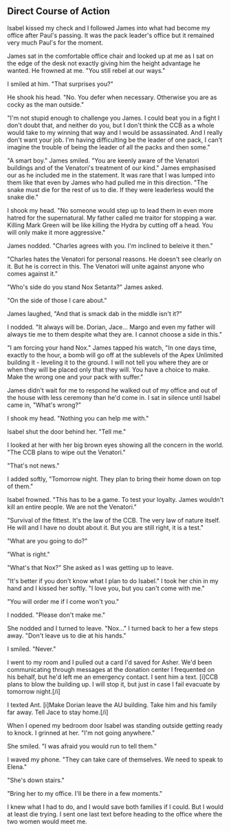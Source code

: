 ## Direct Course of Action

Isabel kissed my check and I followed James into what had become my office after Paul's passing.  It was the pack leader's office but it remained very much Paul's for the moment.

James sat in the comfortable office chair and looked up at me as I sat on the edge of the desk not exactly giving him the height advantage he wanted.  He frowned at me.  "You still rebel at our ways."

I smiled at him.  "That surprises you?"

He shook his head.  "No.  You defer when necessary.  Otherwise you are as cocky as the man outside."

"I'm not stupid enough to challenge you James.  I could beat you in a fight I don't doubt that, and neither do you, but I don't think the CCB as a whole would take to my winning that way and I would be assassinated.  And I really don't want your job.  I'm having difficulting be the leader of one pack, I can't imagine the trouble of being the leader of all the packs and then some."

"A smart boy."  James smiled.  "You are keenly aware of the Venatori buildings and of the Venatori's treatment of our kind."  James emphasised our as he included me in the statement.  It was rare that I was lumped into them like that even by James who had pulled me in this direction.  "The snake must die for the rest of us to die.  If they were leaderless would the snake die."

I shook my head.  "No someone would step up to lead them in even more hatred for the supernatural.  My father called me traitor for stopping a war.  Killing Mark Green will be like killing the Hydra by cutting off a head. You will only make it more aggressive."

James nodded.  "Charles agrees with you.  I'm inclined to beleive it then."

"Charles hates the Venatori for personal reasons.  He doesn't see clearly on it.  But he is correct in this.  The Venatori will unite against anyone who comes against it."

"Who's side do you stand Nox Setanta?" James asked.

"On the side of those I care about."

James laughed, "And that is smack dab in the middle isn't it?"

I nodded.  "It always will be.  Dorian, Jace... Margo and even my father will always tie me to them despite what they are.  I cannot choose a side in this."

"I am forcing your hand Nox."  James tapped his watch, "In one days time, exactly to the hour, a bomb will go off at the sublevels of the Apex Unlimited building it - leveling it to the ground.  I will not tell you where they are or when they will be placed only that they will.  You have a choice to make.  Make the wrong one and your pack with suffer."

James didn't wait for me to respond he walked out of my office and out of the house with less ceremony than he'd come in.  I sat in silence until Isabel came in, "What's wrong?"

I shook my head.  "Nothing you can help me with."

Isabel shut the door behind her.  "Tell me."

I looked at her with her big brown eyes showing all the concern in the world.  "The CCB plans to wipe out the Venatori."

"That's not news."

I added softly, "Tomorrow night.  They plan to bring their home down on top of them."

Isabel frowned.  "This has to be a game.  To test your loyalty.  James wouldn't kill an entire people.  We are not the Venatori."

"Survival of the fittest.  It's the law of the CCB.  The very law of nature itself.  He will and I have no doubt about it.  But you are still right, it is a test."

"What are you going to do?"

"What is right."

"What's that Nox?"  She asked as I was getting up to leave.

"It's better if you don't know what I plan to do Isabel."  I took her chin in my hand and I kissed her softly.  "I love you, but you can't come with me."

"You will order me if I come won't you."

I nodded.  "Please don't make me."

She nodded and I turned to leave.  "Nox..."  I turned back to her a few steps away.  "Don't leave us to die at his hands."

I smiled.  "Never."

I went to my room and I pulled out a card I'd saved for Asher.  We'd been communicating through messages at the donation center I frequented on his behalf, but he'd left me an emergency contact.  I sent him a text.  [i]CCB plans to blow the building up.  I will stop it, but just in case I fail evacuate by tomorrow night.[/i]

I texted Ant.  [i]Make Dorian leave the AU building.  Take him and his family far away.  Tell Jace to stay home.[/i]

When I opened my bedroom door Isabel was standing outside getting ready to knock.  I grinned at her.  "I'm not going anywhere."

She smiled.  "I was afraid you would run to tell them."

I waved my phone.  "They can take care of themselves.  We need to speak to Elena."

"She's down stairs."

"Bring her to my office.  I'll be there in a few moments."

I knew what I had to do, and I would save both families if I could.  But I would at least die trying.  I sent one last text before heading to the office where the two women would meet me.